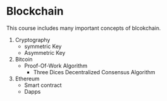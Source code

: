 # Blockchain
This course includes many important concepts of blcokchain. 
1. Cryptography
   * symmetric Key
   * Asymmetric Key
2. Bitcoin
   * Proof-Of-Work Algorithm
     * Three Dices Decentralized Consensus Algorithm
3. Ethereum
   * Smart contract
   * Dapps
